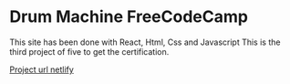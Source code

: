 # Drum Machine FreeCodeCamp

This site has been done with React, Html, Css and Javascript
This is the third project of five to get the certification.

[Project url netlify](https://main--03-react-markdown-previewer.netlify.app/)